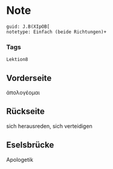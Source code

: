 # Note
```
guid: J.B(XIpOB[
notetype: Einfach (beide Richtungen)+
```

### Tags
```
Lektion8
```

## Vorderseite
ἀπολογέομαι

## Rückseite
sich herausreden, sich verteidigen

## Eselsbrücke
Apologetik
